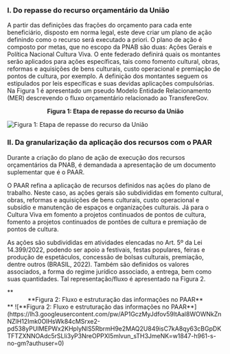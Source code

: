 ### I. Do repasse do recurso orçamentário da União
<div>
<p>
A partir das definições das frações do orçamento para cada ente beneficiário, disposto em norma legal, este deve criar um plano de ação definindo como o recurso será executado a priori. O plano de ação é composto por metas, que no escopo da PNAB são duas: Ações Gerais e Política Nacional Cultura Viva. O ente federado definirá quais os montantes serão aplicados para ações específicas, tais como fomento cultural, obras, reformas e aquisições de bens culturais, custo operacional e premiação de pontos de cultura, por exemplo. A definição dos montantes seguem os estipulados por leis específicas e suas devidas aplicações compulsórias. Na Figura 1 é apresentado um pseudo Modelo Entidade Relacionamento (MER) descrevendo o fluxo orçamentário relacionado ao TransfereGov.</p></div>

**<center>**Figura 1: Etapa de repasse do recurso da União**</center>**

![**Figura 1: Etapa de repasse do recurso da União**](https://lh3.googleusercontent.com/pw/AP1GczPNri-UDdOzKkFGI04nI2vTQgNkOU1qdcznsh0HnkUT_C-bw4O3ap7VmnbrjNDGZWopHMgQV0wx1wPad0Bxm-LwAqrEanHFTFDHXYyMP8zcJT3pPL9LdLDUe4e4E0Dy0LWzebbPGVK9SKctinypzj9U=w1516-h961-s-no-gm?authuser=0)

### II. Da granularização da aplicação dos recursos com o PAAR
<div>
<p>
Durante a criação do plano de ação de execução dos recursos orçamentários da PNAB, é demandada a apresentação de um documento suplementar que é o PAAR.
</div></p>
<div>
<p>
O PAAR refina a aplicação de recursos definidos nas ações do plano de trabalho. Neste caso, as ações gerais são subdivididas em fomento cultural, obras, reformas e aquisições de bens culturais, custo operacional e subsídio e manutenção de espaços e organizações culturais. Já para o Cultura Viva em fomento a projetos continuados de pontos de cultura, fomento a projetos continuados de pontões de cultura e premiação de pontos de cultura.
</p>
</div>

<div>
<p>
As ações são subdivididas em atividades elencadas no Art. 5º da Lei 14.399/2022, podendo ser apoio a festivais, festas populares, feiras e produção de espetáculos, concessão de bolsas culturais, premiação, dentre outros (BRASIL, 2022). Também são definidos os valores associados, a forma do regime jurídico associado, a entrega, bem como suas quantidades. Tal representação/fluxo é apresentado na Figura 2.
</p>
</div>
**<center>**Figura 2: Fluxo e estruturação das informações no PAAR**</center>**
![**Figura 2: Fluxo e estruturação das informações no PAAR**](https://lh3.googleusercontent.com/pw/AP1GczMyJdfov59ltAal8WOWNkZnNZlH12Imk0OIHsWk84cMSrxe2-pd538yPUIMEPWx2KHplyNIS5RbrmH9e2MAQ2U849isC7kA8qy63cBGpDKTFTZXNNOAdc5rSLli3yP3NreOPPXI5mlvun_sTH3JmeNK=w1847-h961-s-no-gm?authuser=0)